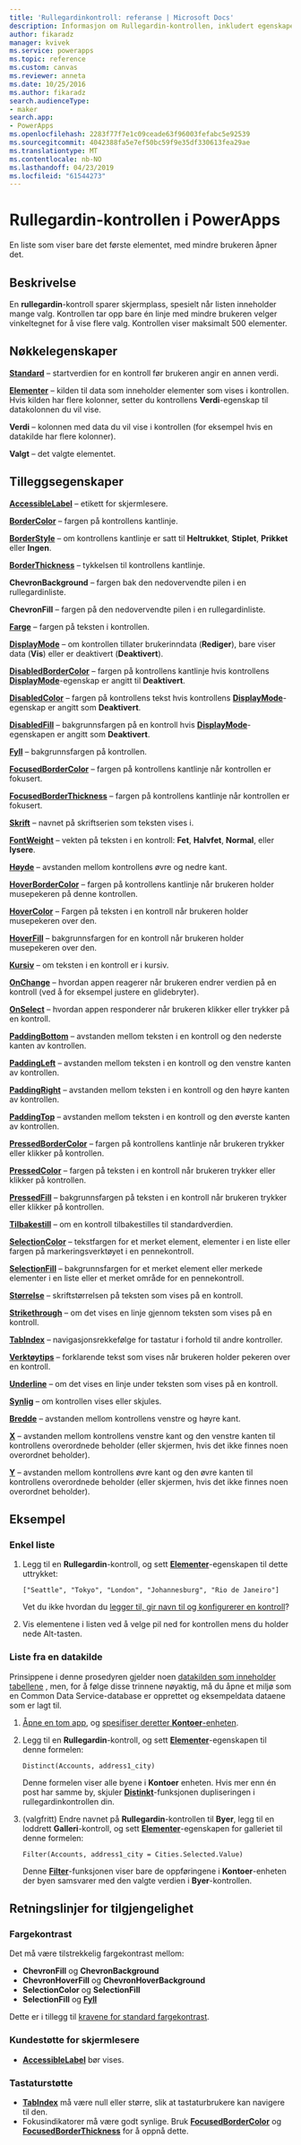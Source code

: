 ```yaml
---
title: 'Rullegardinkontroll: referanse | Microsoft Docs'
description: Informasjon om Rullegardin-kontrollen, inkludert egenskaper og eksempler
author: fikaradz
manager: kvivek
ms.service: powerapps
ms.topic: reference
ms.custom: canvas
ms.reviewer: anneta
ms.date: 10/25/2016
ms.author: fikaradz
search.audienceType:
- maker
search.app:
- PowerApps
ms.openlocfilehash: 2283f77f7e1c09ceade63f96003fefabc5e92539
ms.sourcegitcommit: 4042388fa5e7ef50bc59f9e35df330613fea29ae
ms.translationtype: MT
ms.contentlocale: nb-NO
ms.lasthandoff: 04/23/2019
ms.locfileid: "61544273"
---
```

# <a name="drop-down-control-in-powerapps"></a>Rullegardin-kontrollen i PowerApps
En liste som viser bare det første elementet, med mindre brukeren åpner det.

## <a name="description"></a>Beskrivelse
En **rullegardin**-kontroll sparer skjermplass, spesielt når listen inneholder mange valg. Kontrollen tar opp bare én linje med mindre brukeren velger vinkeltegnet for å vise flere valg.  Kontrollen viser maksimalt 500 elementer.

## <a name="key-properties"></a>Nøkkelegenskaper
**[Standard](properties-core.md)** – startverdien for en kontroll før brukeren angir en annen verdi.

**[Elementer](properties-core.md)**  – kilden til data som inneholder elementer som vises i kontrollen. Hvis kilden har flere kolonner, setter du kontrollens **Verdi**-egenskap til datakolonnen du vil vise.
  
**Verdi** – kolonnen med data du vil vise i kontrollen (for eksempel hvis en datakilde har flere kolonner).

**Valgt** – det valgte elementet.

## <a name="additional-properties"></a>Tilleggsegenskaper
**[AccessibleLabel](properties-accessibility.md)** – etikett for skjermlesere.

**[BorderColor](properties-color-border.md)** – fargen på kontrollens kantlinje.

**[BorderStyle](properties-color-border.md)** – om kontrollens kantlinje er satt til **Heltrukket**, **Stiplet**, **Prikket** eller **Ingen**.

**[BorderThickness](properties-color-border.md)** – tykkelsen til kontrollens kantlinje.

**ChevronBackground** – fargen bak den nedovervendte pilen i en rullegardinliste.

**ChevronFill** – fargen på den nedovervendte pilen i en rullegardinliste.

**[Farge](properties-color-border.md)** – fargen på teksten i kontrollen.

**[DisplayMode](properties-core.md)** – om kontrollen tillater brukerinndata (**Rediger**), bare viser data (**Vis**) eller er deaktivert (**Deaktivert**).

**[DisabledBorderColor](properties-color-border.md)** – fargen på kontrollens kantlinje hvis kontrollens **[DisplayMode](properties-core.md)**-egenskap er angitt til **Deaktivert**.

**[DisabledColor](properties-color-border.md)** – fargen på kontrollens tekst hvis kontrollens **[DisplayMode](properties-core.md)**-egenskap er angitt som **Deaktivert**.

**[DisabledFill](properties-color-border.md)** – bakgrunnsfargen på en kontroll hvis **[DisplayMode](properties-core.md)**-egenskapen er angitt som **Deaktivert**.

**[Fyll](properties-color-border.md)** – bakgrunnsfargen på kontrollen.

**[FocusedBorderColor](properties-color-border.md)** – fargen på kontrollens kantlinje når kontrollen er fokusert.

**[FocusedBorderThickness](properties-color-border.md)** – fargen på kontrollens kantlinje når kontrollen er fokusert.

**[Skrift](properties-text.md)** – navnet på skriftserien som teksten vises i.

**[FontWeight](properties-text.md)**  – vekten på teksten i en kontroll: **Fet**, **Halvfet**, **Normal**, eller **lysere**.

**[Høyde](properties-size-location.md)** – avstanden mellom kontrollens øvre og nedre kant.

**[HoverBorderColor](properties-color-border.md)** – fargen på kontrollens kantlinje når brukeren holder musepekeren på denne kontrollen.

**[HoverColor](properties-color-border.md)** – Fargen på teksten i en kontroll når brukeren holder musepekeren over den.

**[HoverFill](properties-color-border.md)** – bakgrunnsfargen for en kontroll når brukeren holder musepekeren over den.

**[Kursiv](properties-text.md)** – om teksten i en kontroll er i kursiv.

**[OnChange](properties-core.md)** – hvordan appen reagerer når brukeren endrer verdien på en kontroll (ved å for eksempel justere en glidebryter).

**[OnSelect](properties-core.md)** – hvordan appen responderer når brukeren klikker eller trykker på en kontroll.

**[PaddingBottom](properties-size-location.md)** – avstanden mellom teksten i en kontroll og den nederste kanten av kontrollen.

**[PaddingLeft](properties-size-location.md)** – avstanden mellom teksten i en kontroll og den venstre kanten av kontrollen.

**[PaddingRight](properties-size-location.md)** – avstanden mellom teksten i en kontroll og den høyre kanten av kontrollen.

**[PaddingTop](properties-size-location.md)** – avstanden mellom teksten i en kontroll og den øverste kanten av kontrollen.

**[PressedBorderColor](properties-color-border.md)**  – fargen på kontrollens kantlinje når brukeren trykker eller klikker på kontrollen.

**[PressedColor](properties-color-border.md)** – fargen på teksten i en kontroll når brukeren trykker eller klikker på kontrollen.

**[PressedFill](properties-color-border.md)** – bakgrunnsfargen på teksten i en kontroll når brukeren trykker eller klikker på kontrollen.

**[Tilbakestill](properties-core.md)** – om en kontroll tilbakestilles til standardverdien.

**[SelectionColor](properties-color-border.md)** – tekstfargen for et merket element, elementer i en liste eller fargen på markeringsverktøyet i en pennekontroll.

**[SelectionFill](properties-color-border.md)** – bakgrunnsfargen for et merket element eller merkede elementer i en liste eller et merket område for en pennekontroll.

**[Størrelse](properties-text.md)** – skriftstørrelsen på teksten som vises på en kontroll.

**[Strikethrough](properties-text.md)** – om det vises en linje gjennom teksten som vises på en kontroll.

**[TabIndex](properties-accessibility.md)** – navigasjonsrekkefølge for tastatur i forhold til andre kontroller.

**[Verktøytips](properties-core.md)** – forklarende tekst som vises når brukeren holder pekeren over en kontroll.

**[Underline](properties-text.md)** – om det vises en linje under teksten som vises på en kontroll.

**[Synlig](properties-core.md)** – om kontrollen vises eller skjules.

**[Bredde](properties-size-location.md)** – avstanden mellom kontrollens venstre og høyre kant.

**[X](properties-size-location.md)** – avstanden mellom kontrollens venstre kant og den venstre kanten til kontrollens overordnede beholder (eller skjermen, hvis det ikke finnes noen overordnet beholder).

**[Y](properties-size-location.md)** – avstanden mellom kontrollens øvre kant og den øvre kanten til kontrollens overordnede beholder (eller skjermen, hvis det ikke finnes noen overordnet beholder).

## <a name="example"></a>Eksempel

### <a name="simple-list"></a>Enkel liste

1. Legg til en **Rullegardin**-kontroll, og sett **[Elementer](properties-core.md)**-egenskapen til dette uttrykket:

    `["Seattle", "Tokyo", "London", "Johannesburg", "Rio de Janeiro"]`

    Vet du ikke hvordan du [legger til, gir navn til og konfigurerer en kontroll](../add-configure-controls.md)?

1. Vis elementene i listen ved å velge pil ned for kontrollen mens du holder nede Alt-tasten.

### <a name="list-from-a-data-source"></a>Liste fra en datakilde
Prinsippene i denne prosedyren gjelder noen [datakilden som inneholder tabellene](../connections-list.md#tables) , men, for å følge disse trinnene nøyaktig, må du åpne et miljø som en Common Data Service-database er opprettet og eksempeldata dataene som er lagt til.

1. [Åpne en tom app](../data-platform-create-app-scratch.md#open-a-blank-app), og [spesifiser deretter **Kontoer**-enheten](../data-platform-create-app-scratch.md#specify-an-entity).

1. Legg til en **Rullegardin**-kontroll, og sett **[Elementer](properties-core.md)**-egenskapen til denne formelen:

    `Distinct(Accounts, address1_city)`

    Denne formelen viser alle byene i **Kontoer** enheten. Hvis mer enn én post har samme by, skjuler **[Distinkt](../functions/function-distinct.md)**-funksjonen dupliseringen i rullegardinkontrollen din.

1. (valgfritt) Endre navnet på **Rullegardin**-kontrollen til **Byer**, legg til en loddrett **Galleri**-kontroll, og sett **[Elementer](properties-core.md)**-egenskapen for galleriet til denne formelen:

    `Filter(Accounts, address1_city = Cities.Selected.Value)`

    Denne **[Filter](../functions/function-filter-lookup.md)**-funksjonen viser bare de oppføringene i **Kontoer**-enheten der byen samsvarer med den valgte verdien i **Byer**-kontrollen.

## <a name="accessibility-guidelines"></a>Retningslinjer for tilgjengelighet
### <a name="color-contrast"></a>Fargekontrast
Det må være tilstrekkelig fargekontrast mellom:
* **ChevronFill** og **ChevronBackground**
* **ChevronHoverFill** og **ChevronHoverBackground**
* **SelectionColor** og **SelectionFill**
* **SelectionFill** og **[Fyll](properties-color-border.md)**

Dette er i tillegg til [kravene for standard fargekontrast](../accessible-apps-color.md).

### <a name="screen-reader-support"></a>Kundestøtte for skjermlesere
* **[AccessibleLabel](properties-accessibility.md)** bør vises.

### <a name="keyboard-support"></a>Tastaturstøtte
* **[TabIndex](properties-accessibility.md)** må være null eller større, slik at tastaturbrukere kan navigere til den.
* Fokusindikatorer må være godt synlige. Bruk **[FocusedBorderColor](properties-color-border.md)** og **[FocusedBorderThickness](properties-color-border.md)** for å oppnå dette.
